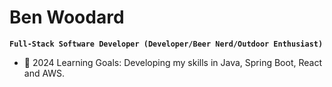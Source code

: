 # Ben Woodard

**`Full-Stack Software Developer (Developer/Beer Nerd/Outdoor Enthusiast)`**

-  🧠 2024 Learning Goals: Developing my skills in Java, Spring Boot, React and AWS.
